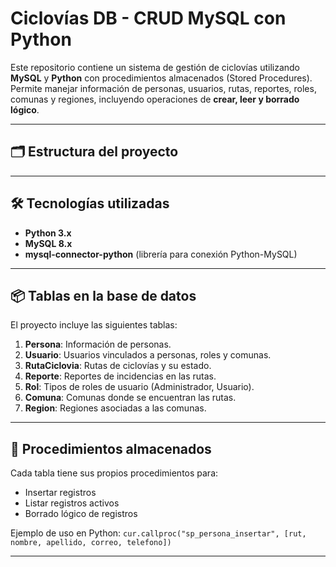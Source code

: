 # Ciclovías DB - CRUD MySQL con Python

Este repositorio contiene un sistema de gestión de ciclovías utilizando **MySQL** y **Python** con procedimientos almacenados (Stored Procedures). Permite manejar información de personas, usuarios, rutas, reportes, roles, comunas y regiones, incluyendo operaciones de **crear, leer y borrado lógico**.

---

## 🗂️ Estructura del proyecto

---

## 🛠 Tecnologías utilizadas

- **Python 3.x**
- **MySQL 8.x**
- **mysql-connector-python** (librería para conexión Python-MySQL)

---

## 📦 Tablas en la base de datos

El proyecto incluye las siguientes tablas:

1. **Persona**: Información de personas.
2. **Usuario**: Usuarios vinculados a personas, roles y comunas.
3. **RutaCiclovia**: Rutas de ciclovías y su estado.
4. **Reporte**: Reportes de incidencias en las rutas.
5. **Rol**: Tipos de roles de usuario (Administrador, Usuario).
6. **Comuna**: Comunas donde se encuentran las rutas.
7. **Region**: Regiones asociadas a las comunas.

---

## 🔧 Procedimientos almacenados

Cada tabla tiene sus propios procedimientos para:

- Insertar registros
- Listar registros activos
- Borrado lógico de registros

Ejemplo de uso en Python: `cur.callproc("sp_persona_insertar", [rut, nombre, apellido, correo, telefono])`

---
